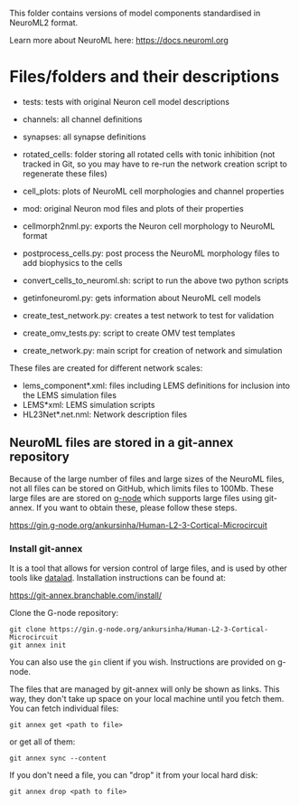 This folder contains versions of model components standardised in NeuroML2 format.

Learn more about NeuroML here: https://docs.neuroml.org

# Files/folders and their descriptions

- tests: tests with original Neuron cell model descriptions
- channels: all channel definitions
- synapses: all synapse definitions
- rotated_cells: folder storing all rotated cells with tonic inhibition (not tracked in Git, so you may have to re-run the network creation script to regenerate these files)
- cell_plots: plots of NeuroML cell morphologies and channel properties
- mod: original Neuron mod files and plots of their properties

- cellmorph2nml.py: exports the Neuron cell morphology to NeuroML format
- postprocess_cells.py: post process the NeuroML morphology files to add biophysics to the cells
- convert_cells_to_neuroml.sh: script to run the above two python scripts
- getinfoneuroml.py: gets information about NeuroML cell models
- create_test_network.py: creates a test network to test for validation
- create_omv_tests.py: script to create OMV test templates
- create_network.py: main script for creation of network and simulation


These files are created for different network scales:

- lems_component*.xml: files including LEMS definitions for inclusion into the LEMS simulation files
- LEMS*xml: LEMS simulation scripts
- HL23Net*.net.nml: Network description files

## NeuroML files are stored in a git-annex repository

Because of the large number of files and large sizes of the NeuroML files, not all files can be stored on GitHub, which limits files to 100Mb.
These large files are are stored on [g-node](https://gin.g-node.org/ankursinha/Human-L2-3-Cortical-Microcircuit) which supports large files using git-annex.
If you want to obtain these, please follow these steps.

https://gin.g-node.org/ankursinha/Human-L2-3-Cortical-Microcircuit

### Install git-annex

It is a tool that allows for version control of large files, and is used by other tools like [datalad](https://handbook.datalad.org).
Installation instructions can be found at:

https://git-annex.branchable.com/install/


Clone the G-node repository:

```
git clone https://gin.g-node.org/ankursinha/Human-L2-3-Cortical-Microcircuit
git annex init
```
You can also use the `gin` client if you wish. Instructions are provided on g-node.

The files that are managed by git-annex will only be shown as links.
This way, they don't take up space on your local machine until you fetch them.
You can fetch individual files:

```
git annex get <path to file>
```

or get all of them:
```
git annex sync --content
```

If you don't need a file, you can "drop" it from your local hard disk:

```
git annex drop <path to file>
```
